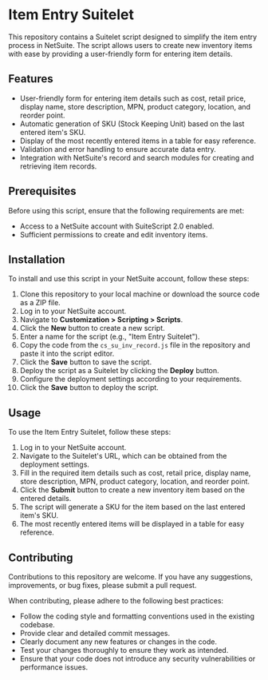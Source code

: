 # Item Entry Suitelet

This repository contains a Suitelet script designed to simplify the item entry process in NetSuite. The script allows users to create new inventory items with ease by providing a user-friendly form for entering item details.

## Features

- User-friendly form for entering item details such as cost, retail price, display name, store description, MPN, product category, location, and reorder point.
- Automatic generation of SKU (Stock Keeping Unit) based on the last entered item's SKU.
- Display of the most recently entered items in a table for easy reference.
- Validation and error handling to ensure accurate data entry.
- Integration with NetSuite's record and search modules for creating and retrieving item records.

## Prerequisites

Before using this script, ensure that the following requirements are met:

- Access to a NetSuite account with SuiteScript 2.0 enabled.
- Sufficient permissions to create and edit inventory items.

## Installation

To install and use this script in your NetSuite account, follow these steps:

1. Clone this repository to your local machine or download the source code as a ZIP file.
2. Log in to your NetSuite account.
3. Navigate to **Customization > Scripting > Scripts**.
4. Click the **New** button to create a new script.
5. Enter a name for the script (e.g., "Item Entry Suitelet").
6. Copy the code from the `cs_su_inv_record.js` file in the repository and paste it into the script editor.
7. Click the **Save** button to save the script.
8. Deploy the script as a Suitelet by clicking the **Deploy** button.
9. Configure the deployment settings according to your requirements.
10. Click the **Save** button to deploy the script.

## Usage

To use the Item Entry Suitelet, follow these steps:

1. Log in to your NetSuite account.
2. Navigate to the Suitelet's URL, which can be obtained from the deployment settings.
3. Fill in the required item details such as cost, retail price, display name, store description, MPN, product category, location, and reorder point.
4. Click the **Submit** button to create a new inventory item based on the entered details.
5. The script will generate a SKU for the item based on the last entered item's SKU.
6. The most recently entered items will be displayed in a table for easy reference.

## Contributing

Contributions to this repository are welcome. If you have any suggestions, improvements, or bug fixes, please submit a pull request.

When contributing, please adhere to the following best practices:

- Follow the coding style and formatting conventions used in the existing codebase.
- Provide clear and detailed commit messages.
- Clearly document any new features or changes in the code.
- Test your changes thoroughly to ensure they work as intended.
- Ensure that your code does not introduce any security vulnerabilities or performance issues.

